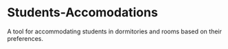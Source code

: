 # Students-Accomodations
A tool for accommodating students in dormitories and rooms based on their preferences.
